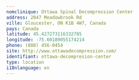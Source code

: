 ```yaml
---
nomclinique: Ottawa Spinal Decompression Center
address: 2047 Meadowbrook Rd
ville: Gloucester, ON K1B 4W7, Canada
pays: Canada
latitude: 45.427273116332785
longitude: -75.60189055174214
phone: (888) 456-0454
site: http://www.ottawadecompression.com/
identifiant: ottawa-decompresion-center
type: location
i18nlanguage: en
---
```

